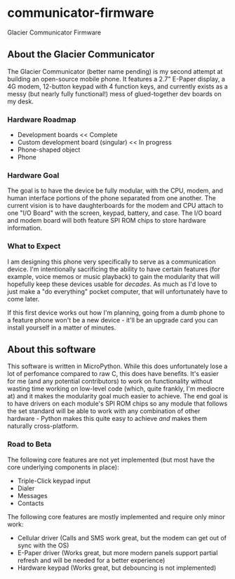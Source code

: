 # communicator-firmware
Glacier Communicator Firmware

## About the Glacier Communicator
The Glacier Communicator (better name pending) is my second attempt at building an open-source mobile phone. It features a 2.7" E-Paper display, a 4G modem, 12-button keypad with 4 
function keys, and currently exists as a messy (but nearly fully functional!) mess of glued-together dev boards on my desk.

### Hardware Roadmap
- Development boards << Complete
- Custom development board (singular) << In progress
- Phone-shaped object
- Phone

### Hardware Goal
The goal is to have the device be fully modular, with the CPU, modem, and human interface portions of the phone separated from one another. The current vision is to have daughterboards for the modem and CPU attach to one "I/O Board" with the screen, keypad, battery, and case. The I/O board and modem board will both feature SPI ROM chips to store hardware information.

### What to Expect
I am designing this phone very specifically to serve as a communication device. I'm intentionally sacrificing the ability to have certain features (for example, voice memos or music playback) to gain the modularity that will hopefully keep these devices usable for *decades*. As much as I'd love to just make a "do everything" pocket computer, that will unfortunately have to come later. 

If this first device works out how I'm planning, going from a dumb phone to a feature phone won't be a new device - it'll be an upgrade card you can install yourself in a matter of minutes.

## About this software
This software is written in MicroPython. While this does unfortunately lose a lot of perfomance compared to raw C, this does have benefits. It's easier for me (and any potential contributors) to work on functionality without wasting time working on low-level code (which, quite frankly, I'm mediocre at) and it makes the modularity goal much easier to achieve. The end goal is to have drivers on each module's SPI ROM chips so any module that follows the set standard will be able to work with any combination of other hardware - Python makes this quite easy to achieve *and* makes them naturally cross-platform. 

### Road to Beta
The following core features are not yet implemented (but most have the core underlying components in place):
- Triple-Click keypad input
- Dialer
- Messages
- Contacts

The following core features are mostly implemented and require only minor work:
- Cellular driver (Calls and SMS work great, but the modem can get out of sync with the OS)
- E-Paper driver (Works great, but more modern panels support partial refresh and will be needed for a better experience)
- Hardware keypad (Works great, but debouncing is not implemented)
